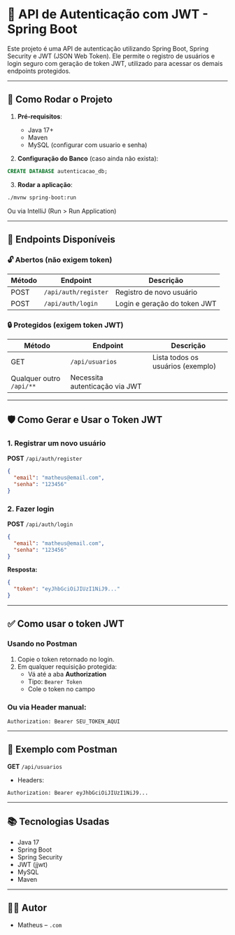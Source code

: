 # 🔐 API de Autenticação com JWT - Spring Boot

Este projeto é uma API de autenticação utilizando Spring Boot, Spring Security e JWT (JSON Web Token). Ele permite o registro de usuários e login seguro com geração de token JWT, utilizado para acessar os demais endpoints protegidos.

---

## 🚀 Como Rodar o Projeto

1. **Pré-requisitos**:
    - Java 17+
    - Maven
    - MySQL (configurar com usuario e senha)

2. **Configuração do Banco** (caso ainda não exista):

```sql
CREATE DATABASE autenticacao_db;
```

3. **Rodar a aplicação**:

```bash
./mvnw spring-boot:run
```
Ou via IntelliJ (Run > Run Application)

---

## 🔑 Endpoints Disponíveis

### 🔓 Abertos (não exigem token)

| Método | Endpoint             | Descrição              |
|--------|----------------------|------------------------|
| POST   | `/api/auth/register` | Registro de novo usuário |
| POST   | `/api/auth/login`    | Login e geração do token JWT |

### 🔒 Protegidos (exigem token JWT)

| Método | Endpoint             | Descrição                        |
|--------|----------------------|----------------------------------|
| GET    | `/api/usuarios`      | Lista todos os usuários (exemplo) |
| Qualquer outro `/api/**`      | Necessita autenticação via JWT  |

---

## 🛡️ Como Gerar e Usar o Token JWT

### 1. Registrar um novo usuário

**POST** `/api/auth/register`

```json
{
  "email": "matheus@email.com",
  "senha": "123456"
}
```

### 2. Fazer login

**POST** `/api/auth/login`

```json
{
  "email": "matheus@email.com",
  "senha": "123456"
}
```

**Resposta:**
```json
{
  "token": "eyJhbGciOiJIUzI1NiJ9..."
}
```

---

## ✅ Como usar o token JWT

### Usando no Postman

1. Copie o token retornado no login.
2. Em qualquer requisição protegida:
    - Vá até a aba **Authorization**
    - Tipo: `Bearer Token`
    - Cole o token no campo

### Ou via Header manual:

```http
Authorization: Bearer SEU_TOKEN_AQUI
```

---

## 🧪 Exemplo com Postman

**GET** `/api/usuarios`

- Headers:
```http
Authorization: Bearer eyJhbGciOiJIUzI1NiJ9...
```

---
## 📚 Tecnologias Usadas

- Java 17
- Spring Boot
- Spring Security
- JWT (jjwt)
- MySQL
- Maven

---

## 👨‍💻 Autor

- Matheus – `.com`